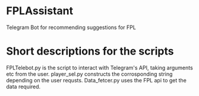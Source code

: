 # FPLAssistant
Telegram Bot for recommending suggestions for FPL

# Short descriptions for the scripts
FPLTelebot.py is the script to interact with Telegram's API, taking arguments etc from the user.
player_sel.py constructs the corrosponding string depending on the user requsts.
Data_fetcer.py uses the FPL api to get the data required.
